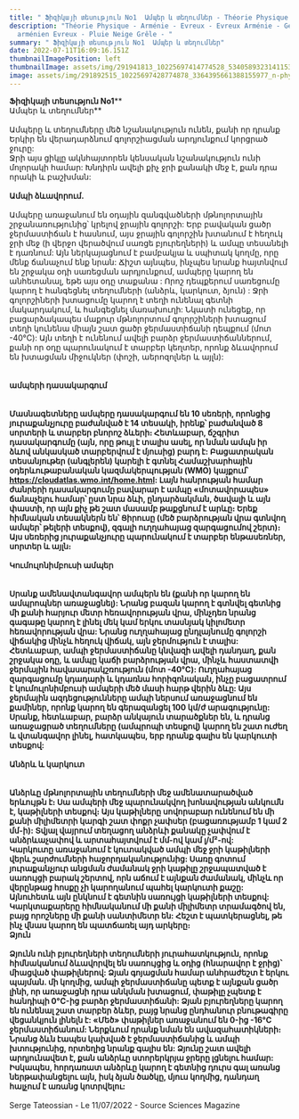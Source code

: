 ```yaml
---
title: " Ֆիզիկայի տեսություն No1  Ամպեր և տեղումներ - Théorie Physique juillet 2022 "
description: "Théorie Physique - Arménie - Evreux - Evreux Arménie - Génocide
  arménien Evreux - Pluie Neige Grêle - "
summary: " Ֆիզիկայի տեսություն No1  Ամպեր և տեղումներ"
date: 2022-07-11T16:09:16.151Z
thumbnailImagePosition: left
thumbnailImage: assets/img/291941813_10225697414774528_5340589323141153698_n-physique.jpg
image: assets/img/291892515_10225697428774878_3364395661388155977_n-physique.jpg
---
```

**Ֆիզիկայի տեսություն No1****\
Ամպեր և տեղումներ**\
\
Ամպերը և տեղումները մեծ նշանակություն ունեն, քանի որ դրանք Երկիր են վերադարձնում գոլորշիացման արդյունքում կորցրած ջուրը:\
Ջրի այս ցիկլը ակնհայտորեն կենսական նշանակություն ունի մոլորակի համար: Խնդիրն ավելի քիչ ջրի քանակի մեջ է, քան դրա որակի և բաշխման:\
\
**Ամպի ձևավորում.**\
\
Ամպերը առաջանում են օդային զանգվածների մթնոլորտային շրջանառությունից՝ կրելով ջրային գոլորշի: Երբ բավական ցածր ջերմաստիճան է հասնում, այս ջրային գոլորշին խտանում է հեղուկ ջրի մեջ (ի վերջո վերածվում սառցե բյուրեղների) և ամպը տեսանելի է դառնում: Այն ներկայացնում է բամբակյա և սպիտակ կողմը, որը մենք ճանաչում ենք նրան: Ճիշտ այնպես, ինչպես նրանք հայտնվում են շրջակա օդի սառեցման արդյունքում, ամպերը կարող են անհետանալ, եթե այս օդը տաքանա : Որոշ դեպքերում սառեցումը կարող է հանգեցնել տեղումների (անձրև, կարկուտ, ձյուն) : Ջրի գոլորշիների խտացումը կարող է տեղի ունենալ գետնի մակարդակում, և հանգեցնել մառախուղի: Նկատի ունեցեք, որ բացարձակապես մաքուր մթնոլորտում գոլորշիների խտացում տեղի կունենա միայն շատ ցածր ջերմաստիճանի դեպքում (մոտ -40°C): Այն տեղի է ունենում ավելի բարձր ջերմաստիճաններում, քանի որ օդը պարունակում է տարբեր կեղտեր, որոնք ձևավորում են խտացման միջուկներ (փոշի, աերոզոլներ և այլն):\
\
\
**ամպերի դասակարգում**\
\
**\
Մասնագետները ամպերը դասակարգում են 10 սեռերի, որոնցից յուրաքանչյուրը բաժանված է 14 տեսակի, իրենք՝ բաժանված 8 սորտերի և տարբեր բնորոշ ձևերի։ Հետևաբար, ճշգրիտ դասակարգումը (այն, որը թույլ է տալիս ասել, որ նման ամպն իր ձևով անկասկած տարբերվում է մյուսից) բարդ է: Բացատրական տեսանյութեր (անգլերեն) կարելի է գտնել Համաշխարհային օդերևութաբանական կազմակերպության (WMO) կայքում՝ https://cloudatlas.wmo.int/home.html: Լայն հանրության համար ժանրերի դասակարգումը բավարար է ամպը «մոտավորապես» ճանաչելու համար՝ ըստ նրա ձևի, ընդարձակման, ծավալի և այն փաստի, որ այն քիչ թե շատ մասամբ թաքցնում է արևը։ Երեք հիմնական տեսակներն են՝ Ցիրուսը (մեծ բարձրության վրա գտնվող ամպեր՝ թելերի տեսքով), զգալի ուղղահայաց զարգացումով շերտ)։ Այս սեռերից յուրաքանչյուրը պարունակում է տարբեր ենթասեռներ, սորտեր և այլն։**\
**\
Կումուլոնիմբուսի ամպեր**\
\
**\
Սրանք ամենավտանգավոր ամպերն են (քանի որ կարող են ամպրոպներ առաջացնել): Նրանց բազան կարող է գտնվել գետնից մի քանի հարյուր մետր հեռավորության վրա, մինչդեռ նրանց գագաթը կարող է լինել մեկ կամ երկու տասնյակ կիլոմետր հեռավորության վրա: Նրանց ուղղահայաց ընդլայնումը գոլորշի վիճակից մինչև հեղուկ վիճակ, այն ջերմություն է տալիս: Հետևաբար, ամպի ջերմաստիճանը կնվազի ավելի դանդաղ, քան շրջակա օդը, և ամպը կաճի բարձրության վրա, մինչև հաստատվի ջերմային հավասարակշռություն (մոտ -40°C): Ուղղահայաց զարգացումը կդադարի և կդառնա հորիզոնական, ինչը բացատրում է կումուլոնիմբուսի ամպերի մեծ մասի հարթ վերին ձևը: Այս ջերմային ազդեցությունները ամպի ներսում առաջացնում են քամիներ, որոնք կարող են գերազանցել 100 կմ/ժ արագությունը: Սրանք, հետևաբար, բարձր անկայուն տարածքներ են, և դրանց առաջացրած տեղումները (ամպրոպի տեսքով) կարող են շատ ուժեղ և վտանգավոր լինել, հատկապես, երբ դրանք գալիս են կարկուտի տեսքով:**\
**\
Անձրև և կարկուտ**\
\
**\
Անձրևը մթնոլորտային տեղումների մեջ ամենատարածված երևույթն է։ Սա ամպերի մեջ պարունակվող խոնավության անկումն է, կաթիլների տեսքով։ Այս կաթիլները սովորաբար ունենում են մի քանի միլիմետրի կարգի շատ փոքր չափսեր (բացառությամբ 1 կամ 2 մմ-ի): Տվյալ վայրում տեղացող անձրևի քանակը չափվում է անձրևաչափով և արտահայտվում է մմ-ով կամ լ/մ²-ով:****\
Կարկուտը առաջանում է կուտակված ամպի մեջ ջրի կաթիլների վերև շարժումների հաջորդականությունից: Սառը գոտում յուրաքանչյուր անցման ժամանակ ջրի կաթիլը շրջապատված է սառույցի բարակ շերտով, որն աճում է այնքան ժամանակ, մինչև որ վերընթաց հոսքը չի կարողանում պահել կարկուտի քաշը: Այնուհետև այն ընկնում է գետնին սառույցի կաթիլների տեսքով: Կարկտաքարերը հիմնականում մի քանի միլիմետր տրամագծով են, բայց որոշները մի քանի սանտիմետր են: Հեշտ է պատկերացնել, թե ինչ վնաս կարող են պատճառել այդ արկերը։****\
Ձյուն**\
**\
Ձյունն ունի բյուրեղների տեղումների յուրահատկություն, որոնք հիմնականում ձևավորվել են սառույցից և օդից (հնարավոր է ջրից)՝ միացված փաթիլներով: Ձյան գոյացման համար անհրաժեշտ է երկու պայման. մի կողմից, ամպի ջերմաստիճանը պետք է այնքան ցածր լինի, որ առաջացնի դրա անկման խտացում, փաթիլը չպետք է հանդիպի 0°C-ից բարձր ջերմաստիճանի: Ձյան բյուրեղները կարող են ունենալ շատ տարբեր ձևեր, բայց նրանց ընդհանուր բնութագիրը վեցանկյուն լինելն է: «Մեծ» փաթիլներ առաջանում են 0-ից -16°C ջերմաստիճանում: Ներքևում դրանք նման են ավազահատիկների։ Նրանց ձևն էապես կախված է ջերմաստիճանից և ամպի խտությունից, որտեղից նրանք գալիս են: Ձյունը շատ ավելի արդյունավետ է, քան անձրևը ստորերկրյա ջրերը լցնելու համար: Իսկապես, հորդառատ անձրևը կարող է գետնից դուրս գալ առանց ներթափանցելու այն, իսկ ձյան ծածկը, մյուս կողմից, դանդաղ հալչում է առանց կոտրվելու:**\
\
Serge Tateossian  - Le 11/07/2022  -  Source Sciences Magazine
